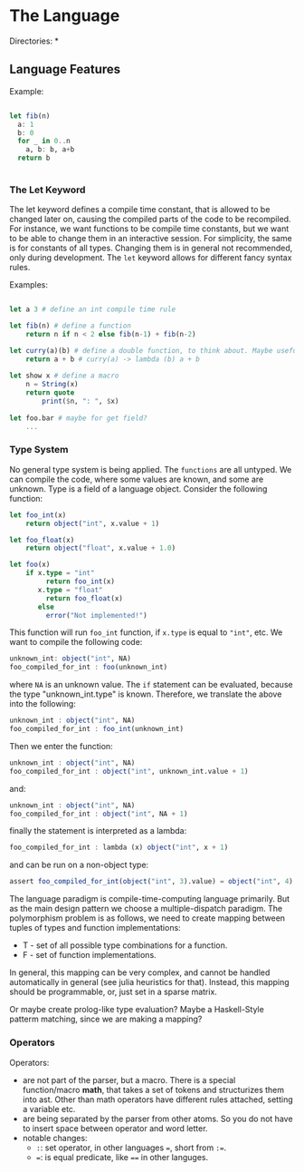 # The Language 

Directories:
* 

## Language Features

Example:
```julia 

let fib(n)
  a: 1
  b: 0
  for _ in 0..n
    a, b: b, a+b
  return b
        
```

### The Let Keyword

The let keyword defines a compile time constant, that is allowed to be changed later on, causing the compiled parts of the code to be recompiled. For instance, we want functions to be compile time constants, but we want to be able to change them in an interactive session. For simplicity, the same is for constants of all types. Changing them is in general not recommended, only during development. The `let` keyword allows for different fancy syntax rules. 

Examples: 
```julia

let a 3 # define an int compile time rule

let fib(n) # define a function
    return n if n < 2 else fib(n-1) + fib(n-2)

let curry(a)(b) # define a double function, to think about. Maybe useful during piping.
    return a + b # curry(a) -> lambda (b) a + b
            
let show x # define a macro
    n = String(x)
    return quote
        print($n, ": ", $x)
                        
let foo.bar # maybe for get field? 
    ...

```

### Type System

No general type system is being applied. The `functions` are all untyped. We can compile the code, where some values are known, and some are unknown. Type is a field of a language object. Consider the following function:
```julia
let foo_int(x)
    return object("int", x.value + 1)

let foo_float(x)
    return object("float", x.value + 1.0)

let foo(x)
    if x.type = "int"
         return foo_int(x)
       x.type = "float"
         return foo_float(x)
       else
         error("Not implemented!")
```
This function will run `foo_int` function, if `x.type` is equal to `"int"`, etc. We want to compile the following code:
```julia
unknown_int: object("int", NA)
foo_compiled_for_int : foo(unknown_int)
```
where `NA` is an unknown value. The `if` statement can be evaluated, because the type "unknown_int.type" is known. Therefore, we translate the above into the following:
```julia
unknown_int : object("int", NA)
foo_compiled_for_int : foo_int(unknown_int)
```
Then we enter the function:
```julia
unknown_int : object("int", NA)
foo_compiled_for_int : object("int", unknown_int.value + 1)
```
and:
```julia
unknown_int : object("int", NA)
foo_compiled_for_int : object("int", NA + 1)
```
finally the statement is interpreted as a lambda:
```julia
foo_compiled_for_int : lambda (x) object("int", x + 1)
```
and can be run on a non-object type:
```julia
assert foo_compiled_for_int(object("int", 3).value) = object("int", 4)
```

The language paradigm is compile-time-computing language primarily. But as the main design pattern we choose a multiple-dispatch paradigm. The polymorphism problem is as follows, we need to create mapping between tuples of types and function implementations:
* T - set of all possible type combinations for a function.
* F - set of function implementations.

In general, this mapping can be very complex, and cannot be handled automatically in general (see julia heuristics for that). Instead, this mapping should be programmable, or, just set in a sparse matrix.

Or maybe create prolog-like type evaluation? Maybe a Haskell-Style patterm matching, since we are making a mapping?


### Operators

Operators:
* are not part of the parser, but a macro. There is a special 
    function/macro __math__, that takes a set of tokens and structurizes
    them into ast. Other than math operators have different rules attached,
    setting a variable etc.
* are being separated by the parser from other atoms. So you do not have to insert space between operator
    and word letter.
* notable changes:
    * `:`: set operator, in other languages `=`, short from `:=`.
    * `=`: is equal predicate, like `==` in other languges.


